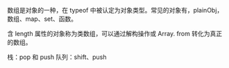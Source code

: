 数组是对象的一种，在 typeof 中被认定为对象类型。常见的对象有，plainObj，数组、map、set、函数。

含 length 属性的对象称为类数组，可以通过解构操作或 Array. from 转化为真正的数组。

栈：pop 和 push
队列：shift、push

